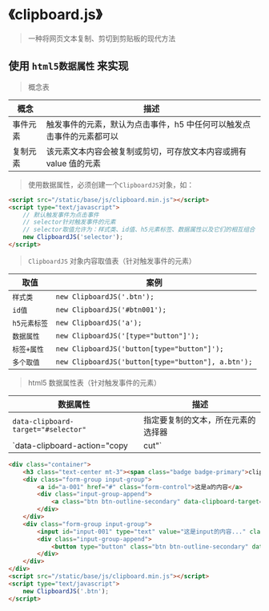 # 《clipboard.js》

> 一种将网页文本复制、剪切到剪贴板的现代方法

## 使用 `html5数据属性` 来实现

> 概念表

| 概念     | 描述                                                                  |
| -------- | --------------------------------------------------------------------- |
| 事件元素 | 触发事件的元素，默认为点击事件，h5 中任何可以触发点击事件的元素都可以 |
| 复制元素 | 该元素文本内容会被复制或剪切，可存放文本内容或拥有 value 值的元素     |

> 使用数据属性，必须创建一个`ClipboardJS`对象，如：

```html
<script src="/static/base/js/clipboard.min.js"></script>
<script type="text/javascript">
    // 默认触发事件为点击事件
    // selector针对触发事件的元素
    // selector取值允许为：样式类、id值、h5元素标签、数据属性以及它们的相互组合
    new ClipboardJS('selector');
</script>
```

> `ClipboardJS` 对象内容取值表（针对触发事件的元素）

| 取值         | 案例                                               |
| ------------ | -------------------------------------------------- |
| `样式类`     | `new ClipboardJS('.btn');`                         |
| `id值`       | `new ClipboardJS('#btn001');`                      |
| `h5元素标签` | `new ClipboardJS('a');`                            |
| `数据属性`   | `new ClipboardJS('[type="button"]');`              |
| `标签+属性`  | `new ClipboardJS('button[type="button"]');`        |
| `多个取值`   | `new ClipboardJS('button[type="button"], a.btn');` |

> html5 数据属性表（针对触发事件的元素）

| 数据属性                            | 描述                               |
| ----------------------------------- | ---------------------------------- |
| `data-clipboard-target="#selector"` | 指定要复制的文本，所在元素的选择器 |
| `data-clipboard-action="copy|cut"`  | 默认为复制（copy），cut 为剪切     |

```html
<div class="container">
    <h3 class="text-center mt-3"><span class="badge badge-primary">clipboard</span> 用于复制、剪切文本</h3>
    <div class="form-group input-group">
        <a id="a-001" href="#" class="form-control">这是a的内容</a>
        <div class="input-group-append">
            <a class="btn btn-outline-secondary" data-clipboard-target="#a-001">复制</a>
        </div>
    </div>
    <div class="form-group input-group">
        <input id="input-001" type="text" value="这是input的内容..." class="form-control">
        <div class="input-group-append">
            <button type="button" class="btn btn-outline-secondary" data-clipboard-target="#input-001" data-clipboard-action="cut">剪切</button>
        </div>
    </div>
</div>
<script src="/static/base/js/clipboard.min.js"></script>
<script type="text/javascript">
    new ClipboardJS('.btn');
</script>
```
